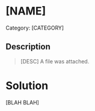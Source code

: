 # [NAME]
Category: [CATEGORY]

## Description

> [DESC]
A file was attached.  

# Solution

[BLAH BLAH]